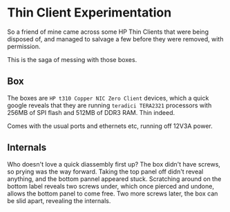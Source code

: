 # Thin Client Experimentation

So a friend of mine came across some HP Thin Clients that were being disposed of, and managed to salvage a few before they were removed, with permission.

This is the saga of messing with those boxes.


## Box

The boxes are `HP t310 Copper NIC Zero Client` devices, which a quick google reveals that they are running `teradici TERA2321` processors with 256MB of SPI flash and 512MB of DDR3 RAM. Thin indeed.

Comes with the usual ports and ethernets etc, running off 12V3A power.

## Internals

Who doesn't love a quick diassembly first up? The box didn't have screws, so prying was the way forward. Taking the top panel off didn't reveal anything, and the bottom pannel appeared stuck. Scratching around on the bottom label reveals two screws under, which once pierced and undone, allows the bottom panel to come free. Two more screws later, the box can be slid apart, revealing the internals.

